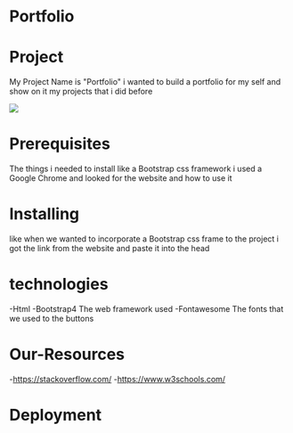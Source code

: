 # Portfolio
# Project
My Project Name is  "Portfolio"
i wanted to build a portfolio for my self and show on it my projects that i did before 

![](Untitled.png)


# Prerequisites
The things i needed to install like a Bootstrap css framework
i used a Google Chrome and looked for the website and how to use it
# Installing
like when we wanted to incorporate a Bootstrap css frame to the project i got the link from the website and paste it into the head 
<link rel="stylesheet" href="https://maxcdn.bootstrapcdn.com/bootstrap/4.0.0-alpha.6/css/bootstrap.min.css"
        integrity="sha384-rwoIResjU2yc3z8GV/NPeZWAv56rSmLldC3R/AZzGRnGxQQKnKkoFVhFQhNUwEyJ" crossorigin="anonymous">
    
# technologies
-Html 
-Bootstrap4  The web framework used
-Fontawesome The fonts that we used to the buttons

# Our-Resources
-https://stackoverflow.com/
-https://www.w3schools.com/

# Deployment
